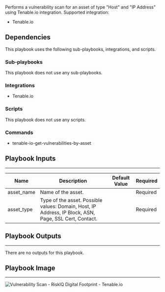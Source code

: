 Performs a vulnerability scan for an asset of type "Host" and "IP Address" using Tenable.io integration.
Supported integration:
- Tenable.io

## Dependencies
This playbook uses the following sub-playbooks, integrations, and scripts.

### Sub-playbooks
This playbook does not use any sub-playbooks.

### Integrations
* Tenable.io

### Scripts
This playbook does not use any scripts.

### Commands
* tenable-io-get-vulnerabilities-by-asset

## Playbook Inputs
---

| **Name** | **Description** | **Default Value** | **Required** |
| --- | --- | --- | --- |
| asset_name | Name of the asset. |  | Required |
| asset_type | Type of the asset. Possible values: Domain, Host, IP Address, IP Block, ASN, Page, SSL Cert, Contact. |  | Required |

## Playbook Outputs
---
There are no outputs for this playbook.

## Playbook Image
---
![Vulnerability Scan - RiskIQ Digital Footprint - Tenable.io](../../doc_files/Vulnerability_Scan_-_RiskIQ_Digital_Footprint_-_Tenable.io.png/n)
